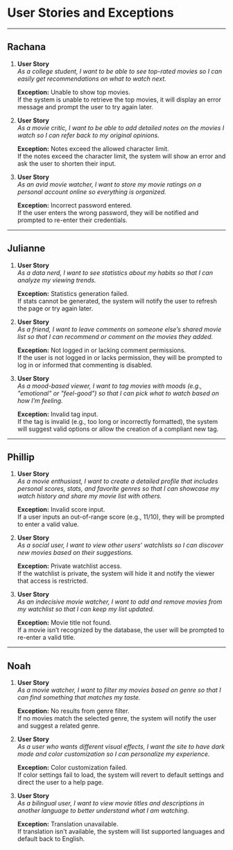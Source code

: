 # User Stories and Exceptions

---

## Rachana

1. **User Story**  
   *As a college student, I want to be able to see top-rated movies so I can easily get recommendations on what to watch next.*

   **Exception:** Unable to show top movies.  
   If the system is unable to retrieve the top movies, it will display an error message and prompt the user to try again later.

2. **User Story**  
   *As a movie critic, I want to be able to add detailed notes on the movies I watch so I can refer back to my original opinions.*

   **Exception:** Notes exceed the allowed character limit.  
   If the notes exceed the character limit, the system will show an error and ask the user to shorten their input.

3. **User Story**  
   *As an avid movie watcher, I want to store my movie ratings on a personal account online so everything is organized.*

   **Exception:** Incorrect password entered.  
   If the user enters the wrong password, they will be notified and prompted to re-enter their credentials.

---

## Julianne

1. **User Story**  
   *As a data nerd, I want to see statistics about my habits so that I can analyze my viewing trends.*

   **Exception:** Statistics generation failed.  
   If stats cannot be generated, the system will notify the user to refresh the page or try again later.

2. **User Story**  
   *As a friend, I want to leave comments on someone else’s shared movie list so that I can recommend or comment on the movies they added.*

   **Exception:** Not logged in or lacking comment permissions.  
   If the user is not logged in or lacks permission, they will be prompted to log in or informed that commenting is disabled.

3. **User Story**  
   *As a mood-based viewer, I want to tag movies with moods (e.g., "emotional" or "feel-good") so that I can pick what to watch based on how I’m feeling.*

   **Exception:** Invalid tag input.  
   If the tag is invalid (e.g., too long or incorrectly formatted), the system will suggest valid options or allow the creation of a compliant new tag.

---

## Phillip

1. **User Story**  
   *As a movie enthusiast, I want to create a detailed profile that includes personal scores, stats, and favorite genres so that I can showcase my watch history and share my movie list with others.*

   **Exception:** Invalid score input.  
   If a user inputs an out-of-range score (e.g., 11/10), they will be prompted to enter a valid value.

2. **User Story**  
   *As a social user, I want to view other users' watchlists so I can discover new movies based on their suggestions.*

   **Exception:** Private watchlist access.  
   If the watchlist is private, the system will hide it and notify the viewer that access is restricted.

3. **User Story**  
   *As an indecisive movie watcher, I want to add and remove movies from my watchlist so that I can keep my list updated.*

   **Exception:** Movie title not found.  
   If a movie isn’t recognized by the database, the user will be prompted to re-enter a valid title.

---

## Noah

1. **User Story**  
   *As a movie watcher, I want to filter my movies based on genre so that I can find something that matches my taste.*

   **Exception:** No results from genre filter.  
   If no movies match the selected genre, the system will notify the user and suggest a related genre.

2. **User Story**  
   *As a user who wants different visual effects, I want the site to have dark mode and color customization so I can personalize my experience.*

   **Exception:** Color customization failed.  
   If color settings fail to load, the system will revert to default settings and direct the user to a help page.

3. **User Story**  
   *As a bilingual user, I want to view movie titles and descriptions in another language to better understand what I am watching.*

   **Exception:** Translation unavailable.  
   If translation isn't available, the system will list supported languages and default back to English.




